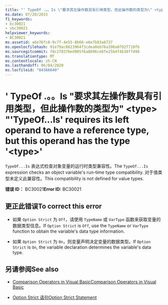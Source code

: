 ```yaml
---
title: "' TypeOf .。。Is \"要求其左操作数具有引用类型，但此操作数的类型为\" <type> \""
ms.date: 07/20/2015
f1_keywords:
- bc30021
- vbc30021
helpviewer_keywords:
- BC30021
ms.assetid: a6e76fc8-9c7f-4e55-8b68-e6e7b03a6737
ms.openlocfilehash: 91e79ac8623964f3cdea8eb76a396a0792f710fb
ms.sourcegitcommit: f8c270376ed905f6a8896ce0fe25b4f4b38ff498
ms.translationtype: MT
ms.contentlocale: zh-CN
ms.lasthandoff: 06/04/2020
ms.locfileid: "84366640"
---
```

# <a name="typeofis-requires-its-left-operand-to-have-a-reference-type-but-this-operand-has-the-type-type"></a><span data-ttu-id="82b2a-102">' TypeOf .。。Is "要求其左操作数具有引用类型，但此操作数的类型为" \<type> "</span><span class="sxs-lookup"><span data-stu-id="82b2a-102">'TypeOf...Is' requires its left operand to have a reference type, but this operand has the type '\<type>'</span></span>
<span data-ttu-id="82b2a-103">`TypeOf...Is` 表达式检查对象变量的运行时类型兼容性。</span><span class="sxs-lookup"><span data-stu-id="82b2a-103">The `TypeOf...Is` expression checks an object variable's run-time type compatibility.</span></span> <span data-ttu-id="82b2a-104">对于值类型未定义此兼容性。</span><span class="sxs-lookup"><span data-stu-id="82b2a-104">This compatibility is not defined for value types.</span></span>  
  
 <span data-ttu-id="82b2a-105">**错误 ID：** BC30021</span><span class="sxs-lookup"><span data-stu-id="82b2a-105">**Error ID:** BC30021</span></span>  
  
## <a name="to-correct-this-error"></a><span data-ttu-id="82b2a-106">更正此错误</span><span class="sxs-lookup"><span data-stu-id="82b2a-106">To correct this error</span></span>  
  
- <span data-ttu-id="82b2a-107">如果 `Option Strict` 为 `Off`，请使用 `TypeName` 或 `VarType` 函数来获取变量的数据类型信息。</span><span class="sxs-lookup"><span data-stu-id="82b2a-107">If `Option Strict` is `Off`, use the `TypeName` or `VarType` function to obtain the variable's data type information.</span></span>  
  
- <span data-ttu-id="82b2a-108">如果 `Option Strict` 为 `On`，则变量声明决定变量的数据类型。</span><span class="sxs-lookup"><span data-stu-id="82b2a-108">If `Option Strict` is `On`, the variable declaration determines the variable's data type.</span></span>  
  
## <a name="see-also"></a><span data-ttu-id="82b2a-109">另请参阅</span><span class="sxs-lookup"><span data-stu-id="82b2a-109">See also</span></span>

- [<span data-ttu-id="82b2a-110">Comparison Operators in Visual Basic</span><span class="sxs-lookup"><span data-stu-id="82b2a-110">Comparison Operators in Visual Basic</span></span>](../programming-guide/language-features/operators-and-expressions/comparison-operators.md)

- [<span data-ttu-id="82b2a-111">Option Strict 语句</span><span class="sxs-lookup"><span data-stu-id="82b2a-111">Option Strict Statement</span></span>](../language-reference/statements/option-strict-statement.md)
